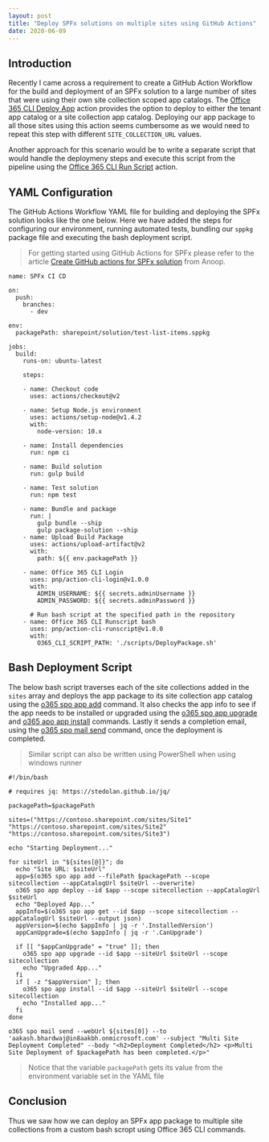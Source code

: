 ```yaml
---
layout: post
title: "Deploy SPFx solutions on multiple sites using GitHub Actions"
date: 2020-06-09
---
```


Introduction
------------

Recently I came across a requirement to create a GitHub Action Workflow for the build and deployment of an SPFx solution to a large number of sites that were using their own site collection scoped app catalogs. The [Office 365 CLI Deploy App](https://github.com/marketplace/actions/office-365-cli-deploy-app) action provides the option to deploy to either the tenant app catalog or a site collection app catalog. Deploying our app package to all those sites using this action seems cumbersome as we would need to repeat this step with different `SITE_COLLECTION_URL` values.

Another approach for this scenario would be to write a separate script that would handle the deploymeny steps and execute this script from the pipeline using the [Office 365 CLI Run Script](https://github.com/marketplace/actions/office-365-cli-run-script) action.

YAML Configuration
-------------------

The GitHub Actions Workflow YAML file for building and deploying the SPFx solution looks like the one below. Here we have added the steps for configuring our environment, running automated tests, bundling our `sppkg` package file and executing the bash deployment script.

> For getting started using GitHub Actions for SPFx please refer to the article [Create GitHub actions for SPFx solution](https://medium.com/@anoopt/create-github-actions-for-spfx-solution-cc4a810b87db) from Anoop.

```
name: SPFx CI CD

on:
  push:
    branches:
      - dev

env:
  packagePath: sharepoint/solution/test-list-items.sppkg

jobs:
  build:
    runs-on: ubuntu-latest
    
    steps:

    - name: Checkout code
      uses: actions/checkout@v2

    - name: Setup Node.js environment
      uses: actions/setup-node@v1.4.2
      with:
        node-version: 10.x

    - name: Install dependencies
      run: npm ci
    
    - name: Build solution
      run: gulp build
      
    - name: Test solution
      run: npm test
              
    - name: Bundle and package
      run: |
        gulp bundle --ship
        gulp package-solution --ship
    - name: Upload Build Package
      uses: actions/upload-artifact@v2
      with:
        path: ${{ env.packagePath }}
              
    - name: Office 365 CLI Login
      uses: pnp/action-cli-login@v1.0.0
      with:
        ADMIN_USERNAME: ${{ secrets.adminUsername }}
        ADMIN_PASSWORD: ${{ secrets.adminPassword }}
        
      # Run bash script at the specified path in the repository
    - name: Office 365 CLI Runscript bash
      uses: pnp/action-cli-runscript@v1.0.0
      with:
        O365_CLI_SCRIPT_PATH: './scripts/DeployPackage.sh'

```

Bash Deployment Script
----------------------

The below bash script traverses each of the site collections added in the `sites` array and deploys the app package to its site collection app catalog using the [o365 spo app add](https://pnp.github.io/office365-cli/cmd/spo/app/app-add/) command. It also checks the app info to see if the app needs to be installed or upgraded using the [o365 spo app upgrade](https://pnp.github.io/office365-cli/cmd/spo/app/app-upgrade/) and [o365 apo app install](https://pnp.github.io/office365-cli/cmd/spo/app/app-install/) commands. Lastly it sends a completion email, using the [o365 spo mail send](https://pnp.github.io/office365-cli/cmd/spo/mail/mail-send/) command, once the deployment is completed.

> Similar script can also be written using PowerShell when using windows runner

```
#!/bin/bash

# requires jq: https://stedolan.github.io/jq/

packagePath=$packagePath

sites=("https://contoso.sharepoint.com/sites/Site1" "https://contoso.sharepoint.com/sites/Site2" "https://contoso.sharepoint.com/sites/Site3")

echo "Starting Deployment..."

for siteUrl in "${sites[@]}"; do
  echo "Site URL: $siteUrl"
  app=$(o365 spo app add --filePath $packagePath --scope sitecollection --appCatalogUrl $siteUrl --overwrite)
  o365 spo app deploy --id $app --scope sitecollection --appCatalogUrl $siteUrl
  echo "Deployed App..."
  appInfo=$(o365 spo app get --id $app --scope sitecollection --appCatalogUrl $siteUrl --output json)
  appVersion=$(echo $appInfo | jq -r '.InstalledVersion')
  appCanUpgrade=$(echo $appInfo | jq -r '.CanUpgrade')

  if [[ "$appCanUpgrade" = "true" ]]; then
    o365 spo app upgrade --id $app --siteUrl $siteUrl --scope sitecollection
    echo "Upgraded App..."
  fi
  if [ -z "$appVersion" ]; then
    o365 spo app install --id $app --siteUrl $siteUrl --scope sitecollection
    echo "Installed app..."
  fi
done

o365 spo mail send --webUrl ${sites[0]} --to 'aakash.bhardwaj@in8aakbh.onmicrosoft.com' --subject "Multi Site Deployment Completed" --body "<h2>Deployment Completed</h2> <p>Multi Site Deployment of $packagePath has been completed.</p>"
```

> Notice that the variable `packagePath` gets its value from the environment variable set in the YAML file

Conclusion
----------

Thus we saw how we can deploy an SPFx app package to multiple site collections from a custom bash scropt using Office 365 CLI commands.
